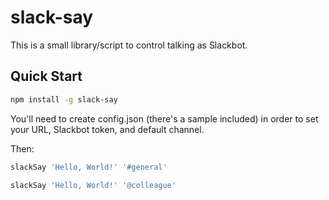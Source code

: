 # slack-say

This is a small library/script to control talking as Slackbot.

## Quick Start

```bash
npm install -g slack-say
```

You'll need to create config.json (there's a sample included) in order to set your URL, Slackbot token, and default channel.

Then:

```bash
slackSay 'Hello, World!' '#general'
```

```bash
slackSay 'Hello, World!' '@colleague'
```
